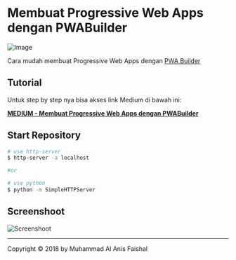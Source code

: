 
# Membuat Progressive Web Apps dengan PWABuilder

![Image](https://cdn-images-1.medium.com/max/1600/1*BkO9ebu-O7qDUL08CueJ7A.jpeg)

Cara mudah membuat Progressive Web Apps dengan [PWA Builder](https://www.pwabuilder.com/ "PWA Builder")

## Tutorial
Untuk step by step nya bisa akses link Medium di bawah ini:

[**MEDIUM - Membuat Progressive Web Apps dengan PWABuilder**](https://medium.com/'@'maafaishal/membuat-progressive-web-apps-dengan-pwabuilder-8f673d9fa076 "MEDIUM - Membuat Progressive Web Apps dengan PWABuilder")

## Start Repository

``` bash
# use http-server
$ http-server -a localhost

#or

# use python
$ python -m SimpleHTTPServer
```

## Screenshoot

![Screenshoot](https://cdn-images-1.medium.com/max/1600/1*EdvswPtLxRqHYwtFNdVf-Q.png)

----

Copyright © 2018 by Muhammad Al Anis Faishal

